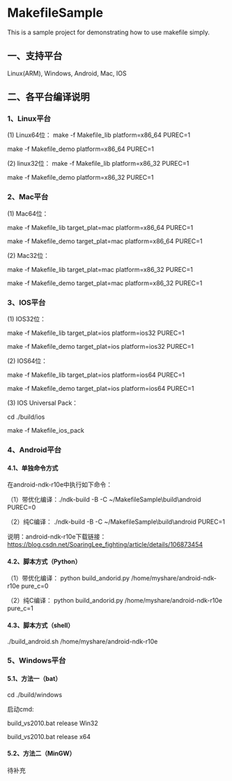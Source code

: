 # MakefileSample
This is a sample project for demonstrating how to use makefile simply.

## 一、支持平台
Linux(ARM), Windows, Android, Mac, IOS

## 二、各平台编译说明

### 1、Linux平台
(1) Linux64位： 
make -f Makefile_lib platform=x86_64 PUREC=1

make -f Makefile_demo platform=x86_64 PUREC=1

(2) linux32位： 
make -f Makefile_lib platform=x86_32 PUREC=1

make -f Makefile_demo platform=x86_32 PUREC=1

### 2、Mac平台
(1) Mac64位：

make -f Makefile_lib target_plat=mac platform=x86_64 PUREC=1

make -f Makefile_demo target_plat=mac platform=x86_64 PUREC=1

(2) Mac32位：

make -f Makefile_lib target_plat=mac platform=x86_32 PUREC=1

make -f Makefile_demo target_plat=mac platform=x86_32 PUREC=1

### 3、IOS平台
(1) IOS32位：

make -f Makefile_lib target_plat=ios platform=ios32 PUREC=1

make -f Makefile_demo target_plat=ios platform=ios32  PUREC=1

(2) IOS64位：

make -f Makefile_lib target_plat=ios platform=ios64  PUREC=1

make -f Makefile_demo target_plat=ios platform=ios64  PUREC=1

(3) IOS Universal Pack：

cd ./build/ios

make -f Makefile_ios_pack

### 4、Android平台
#### 4.1、单独命令方式
在android-ndk-r10e中执行如下命令：

（1）带优化编译：./ndk-build -B  -C ~/MakefileSample\build\android  PUREC=0

（2）纯C编译： 	./ndk-build -B  -C ~/MakefileSample\build\android PUREC=1

说明：android-ndk-r10e下载链接：https://blog.csdn.net/SoaringLee_fighting/article/details/106873454

#### 4.2、脚本方式（Python）
（1）带优化编译： python build_andorid.py  /home/myshare/android-ndk-r10e  pure_c=0

（2）纯C编译：	 python build_andorid.py  /home/myshare/android-ndk-r10e  pure_c=1


#### 4.3、脚本方式（shell） 
./build_android.sh /home/myshare/android-ndk-r10e


### 5、Windows平台
#### 5.1、方法一（bat）
cd ./build/windows

启动cmd:

build_vs2010.bat release Win32

build_vs2010.bat release x64

#### 5.2、方法二（MinGW）

待补充
